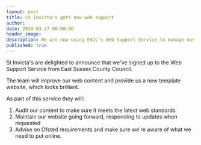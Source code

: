 ```yaml
---
layout: post
title: St Invicta's gets new web support
author:
date: 2020-03-27 00:00:00
header_image:
description: We are now using ESCC's Web Support Service to manage our website.
published: true
---
```


St Invicta's are delighted to announce that we've signed up to the Web Support Service from East Sussex County Council.

The team will improve our web content and provide us a new template website, which looks brilliant.

As part of this service they will:

1. Audit our content to make sure it meets the latest web standards
2. Maintain our website going forward, responding to updates when requested
3. Advise on Ofsted requirements and make sure we're aware of what we need to put online.